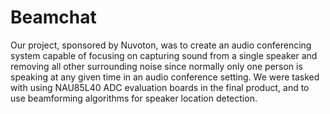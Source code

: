 # Beamchat
Our project, sponsored by Nuvoton, was to create an audio conferencing system capable of focusing on capturing sound from a single speaker and removing all other surrounding noise since normally only one person is speaking at any given time in an audio conference setting. We were tasked with using NAU85L40 ADC evaluation boards in the final product, and to use beamforming algorithms for speaker location detection.

